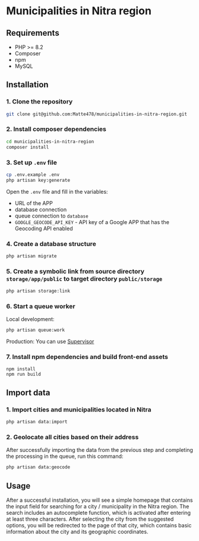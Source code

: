 # Municipalities in Nitra region

## Requirements
- PHP >= 8.2
- Composer
- npm
- MySQL

## Installation

### 1. Clone the repository
```bash
git clone git@github.com:Matte478/municipalities-in-nitra-region.git
```

### 2. Install composer dependencies
```bash
cd municipalities-in-nitra-region
composer install
```

### 3. Set up `.env` file
```bash
cp .env.example .env
php artisan key:generate
```
Open the `.env` file and fill in the variables:
- URL of the APP
- database connection
- queue connection to `database`
- `GOOGLE_GEOCODE_API_KEY` - API key of a Google APP that has the Geocoding API enabled

### 4. Create a database structure
```bash
php artisan migrate
```

### 5. Create a symbolic link from source directory `storage/app/public` to target directory `public/storage`
```bash
php artisan storage:link
```

### 6. Start a queue worker
Local development:
```bash
php artisan queue:work
```

Production: You can use [Supervisor](https://laravel.com/docs/11.x/queues#supervisor-configuration)

### 7. Install npm dependencies and build front-end assets

```
npm install
npm run build
```

## Import data
### 1. Import cities and municipalities located in Nitra
```bash
php artisan data:import
```

### 2. Geolocate all cities based on their address
After successfully importing the data from the previous step and completing the processing in the queue, run this command:
```bash
php artisan data:geocode
```

## Usage

After a successful installation, you will see a simple homepage that contains the input field for searching for a city / municipality in the Nitra region. The search includes an autocomplete function, which is activated after entering at least three characters. After selecting the city from the suggested options, you will be redirected to the page of that city, which contains basic information about the city and its geographic coordinates.
